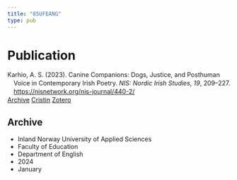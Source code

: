 ```yaml
---
title: "85UFEANG"
type: pub
---
```

<h1>Publication</h1>
<article id="csl-bib-container-85UFEANG" class="csl-bib-container">
  <div class="csl-bib-body" style="line-height: 1.35; padding-left: 1em; text-indent:-1em;">
  <div class="csl-entry">Karhio, A. S. (2023). Canine Companions: Dogs, Justice, and Posthuman Voice in Contemporary Irish Poetry. <i>NIS: Nordic Irish Studies</i>, <i>19</i>, 209&#x2013;227. <a href="https://nisnetwork.org/nis-journal/440-2/">https://nisnetwork.org/nis-journal/440-2/</a></div>
</div>
  <div class="csl-bib-buttons">
    <a href="#taxonomy-article-85UFEANG" class="csl-bib-button">Archive</a>
    <a href="https://app.cristin.no/results/show.jsf?id=2239007" alt="Cristin URL" class="csl-bib-button">Cristin</a>
    <a href="http://zotero.org/groups/5402882/items/85UFEANG" alt="Zotero URL" class="csl-bib-button">Zotero</a>
  </div>
  <div id="csl-bib-meta-container-85UFEANG"></div>
</article>
<div id="csl-bib-meta-85UFEANG" class="csl-bib-meta">
  <article id="taxonomy-article-85UFEANG" class="taxonomy-article">
    <h1>Archive</h1>
    <ul>
      <li>Inland Norway University of Applied Sciences</li>
      <li>Faculty of Education</li>
      <li>Department of English</li>
      <li>2024</li>
      <li>January</li>
    </ul>
  </article>
</div>
